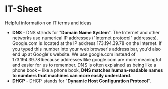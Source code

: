# IT-Sheet
Helpful information on IT terms and ideas

* **DNS** - DNS stands for "**Domain Name System**". The Internet and other networks use numerical IP addresses ("Internet protocol" addresses). Google.com is located at the IP address 173.194.39.78 on the Internet. If you typed this number into your web browser's address bar, you'd also end up at Google's website. We use google.com instead of 173.194.39.78 because addresses like google.com are more meaningful and easier for us to remember. DNS is often explained as being like a phone book – like a phone book, **DNS matches human-readable names to numbers that machines can more easily understand**.
* **DHCP** - DHCP stands for "**Dynamic Host Configuration Protocol**".
